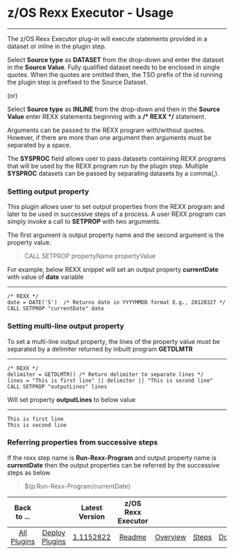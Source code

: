 # z/OS Rexx Executor - Usage

---

The z/OS Rexx Executor plug-in will execute statements provided in a dataset or inline in the plugin step.
 
Select **Source type** as **DATASET** from the drop-down and 
enter the dataset in the **Source Value**. 
Fully qualified dataset needs to be enclosed in single quotes.
When the quotes are omitted then, the TSO prefix of the id running the 
plugin step is prefixed to the Source Dataset.
  
(or)

Select **Source type** as **INLINE** from the drop-down and 
then in the **Source Value** enter REXX statements beginning with a **/\* REXX \*/** statement.

Arguments can be passed to the REXX program with/without quotes. 
However, if there are more than one argument then arguments must be separated by a space.

The **SYSPROC** field allows user to pass datasets containing REXX programs 
that will be used by the REXX program run by the plugin step. 
Multiple **SYSPROC** datasets can be passed by separating datasets by a comma(,).

### Setting output property

This plugin allows user to set output properties from the REXX program and 
later to be used in successive steps of a process. 
A user REXX program can simply invoke a call to **SETPROP** with two arguments.

The first argument is output property name and 
the second argument is the property value.

> CALL SETPROP propertyName propertyValue

For example, below REXX snippet will set an output property **currentDate** with value of **date** variable

***
    /* REXX */
    date = DATE('S')  /* Returns date in YYYYMMDD format E.g., 20120327 */
    CALL SETPROP "currentDate" date   

### Setting multi-line output property

To set a multi-line output property, the lines of the property value must be separated 
by a delimiter returned by inbuilt program **GETDLMTR** 

***
    /* REXX */
    delimiter = GETDLMTR() /* Return delimiter to separate lines */
    lines = "This is first line" || delimiter || "This is second line"  
    CALL SETPROP "outputLines" lines
    
Will set property **outputLines** to below value

***
    This is first line
    This is second line

### Referring properties from successive steps

If the rexx step name is **Run-Rexx-Program** and output property name is **currentDate**
then the output properties can be referred by the successive steps as below

> ${p:Run-Rexx-Program/currentDate}


|          Back to ...          |                                |                                                         Latest Version                                                          | z/OS Rexx Executor  |                         |                   |                           |
|:-----------------------------:|:------------------------------:|:-------------------------------------------------------------------------------------------------------------------------------:|:-------------------:|:-----------------------:|:-----------------:|:-------------------------:|
| [All Plugins](../../index.md) | [Deploy Plugins](../README.md) | [1.1152822](https://raw.githubusercontent.com/UrbanCode/IBM-UCD-PLUGINS/main/files/zos-rexx/ucd-plugins-zos-rexx-1.1152822.zip) | [Readme](README.md) | [Overview](overview.md) | [Steps](steps.md) | [Downloads](downloads.md) |

